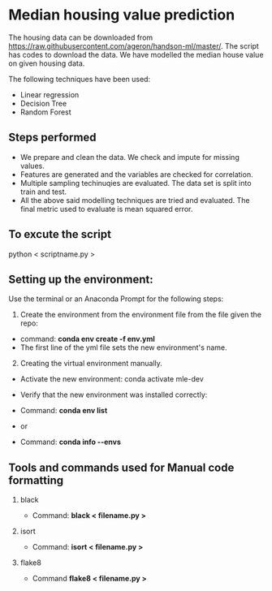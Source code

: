 # Median housing value prediction

The housing data can be downloaded from https://raw.githubusercontent.com/ageron/handson-ml/master/. The script has codes to download the data. We have modelled the median house value on given housing data. 

The following techniques have been used: 

 - Linear regression
 - Decision Tree
 - Random Forest

## Steps performed
 - We prepare and clean the data. We check and impute for missing values.
 - Features are generated and the variables are checked for correlation.
 - Multiple sampling techinuqies are evaluated. The data set is split into train and test.
 - All the above said modelling techniques are tried and evaluated. The final metric used to evaluate is mean squared error.

## To excute the script
python < scriptname.py >


## Setting up the environment:
Use the terminal or an Anaconda Prompt for the following steps:

 1) Create the environment from the environment file from the file given the repo:

  - command: **conda env create -f env.yml**
  - The first line of the yml file sets the new environment's name. 
   
 2) Creating the virtual environment manually.

  - Activate the new environment: conda activate mle-dev

  - Verify that the new environment was installed correctly:

  - Command: **conda env list**
  - or
  - Command: **conda info --envs**

## Tools and commands used for Manual code formatting

1) black
   - Command: **black < filename.py >**

2) isort
   - Command: **isort < filename.py >**

3) flake8
   - Command **flake8 < filename.py >**
